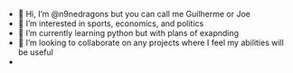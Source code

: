 - 👋 Hi, I’m @n9nedragons but you can call me Guilherme or Joe 
- 👀 I’m interested in sports, economics, and politics
- 🌱 I’m currently learning python but with plans of exapnding 
- 💞️ I’m looking to collaborate on any projects where I feel my abilities will be useful 
- 


<!---
n9nedragons/n9nedragons is a ✨ special ✨ repository because its `README.md` (this file) appears on your GitHub profile.
You can click the Preview link to take a look at your changes.
--->
